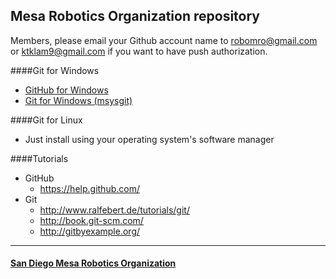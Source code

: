 ## Mesa Robotics Organization repository

Members, please email your Github account name to robomro@gmail.com or ktklam9@gmail.com if you want to have 
push authorization.

####Git for Windows
- [GitHub for Windows](windows.github.com)
- [Git for Windows (msysgit)](http://msysgit.github.io/)

####Git for Linux
- Just install using your operating system's software manager

####Tutorials
- GitHub
	- https://help.github.com/
- Git
	- http://www.ralfebert.de/tutorials/git/
	- http://book.git-scm.com/
	- http://gitbyexample.org/

- - -

#### [San Diego Mesa Robotics Organization](http://example.com/)
